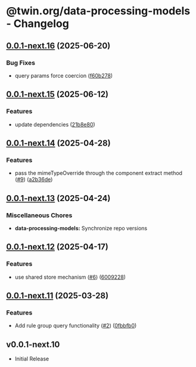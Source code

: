 # @twin.org/data-processing-models - Changelog

## [0.0.1-next.16](https://github.com/twinfoundation/data-processing/compare/data-processing-models-v0.0.1-next.15...data-processing-models-v0.0.1-next.16) (2025-06-20)


### Bug Fixes

* query params force coercion ([f60b278](https://github.com/twinfoundation/data-processing/commit/f60b278f86d59dd77abadf9899309e2d8c80305e))

## [0.0.1-next.15](https://github.com/twinfoundation/data-processing/compare/data-processing-models-v0.0.1-next.14...data-processing-models-v0.0.1-next.15) (2025-06-12)


### Features

* update dependencies ([21b8e80](https://github.com/twinfoundation/data-processing/commit/21b8e8007c87136a09f0a8e35ffde13a07ff4711))

## [0.0.1-next.14](https://github.com/twinfoundation/data-processing/compare/data-processing-models-v0.0.1-next.13...data-processing-models-v0.0.1-next.14) (2025-04-28)


### Features

* pass the mimeTypeOverride through the component extract method ([#9](https://github.com/twinfoundation/data-processing/issues/9)) ([a2b36de](https://github.com/twinfoundation/data-processing/commit/a2b36de5c19c56e4172d3f22b176aa83e1df84c8))

## [0.0.1-next.13](https://github.com/twinfoundation/data-processing/compare/data-processing-models-v0.0.1-next.12...data-processing-models-v0.0.1-next.13) (2025-04-24)


### Miscellaneous Chores

* **data-processing-models:** Synchronize repo versions

## [0.0.1-next.12](https://github.com/twinfoundation/data-processing/compare/data-processing-models-v0.0.1-next.11...data-processing-models-v0.0.1-next.12) (2025-04-17)


### Features

* use shared store mechanism ([#6](https://github.com/twinfoundation/data-processing/issues/6)) ([6009228](https://github.com/twinfoundation/data-processing/commit/600922880acef07cc2f818dee7645c342929108b))

## [0.0.1-next.11](https://github.com/twinfoundation/data-processing/compare/data-processing-models-v0.0.1-next.10...data-processing-models-v0.0.1-next.11) (2025-03-28)


### Features

* Add rule group query functionality ([#2](https://github.com/twinfoundation/data-processing/issues/2)) ([0fbbfb0](https://github.com/twinfoundation/data-processing/commit/0fbbfb065b6ecc293920b25f97ba011743105486))

## v0.0.1-next.10

- Initial Release
